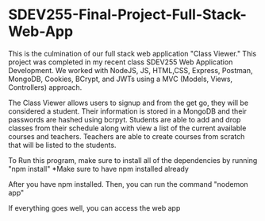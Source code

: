 # SDEV255-Final-Project-Full-Stack-Web-App
This is the culmination of our full stack web application "Class Viewer." This project was completed in my recent class SDEV255 Web Application Development. We worked with NodeJS, JS, HTML,CSS, Express, Postman, MongoDB, Cookies, BCrypt, and JWTs using a MVC (Models, Views, Controllers) approach.

The Class Viewer allows users to signup and from the get go, they will be considered a student. Their information is stored in a MongoDB and their passwords are hashed using bcrpyt. Students are able to add and drop classes from their schedule along with view a list of the current available courses and teachers. Teachers are able to create courses from scratch that will be listed to the students. 

To Run this program, make sure to install all of the dependencies by running "npm install"  *Make sure to have npm installed already

After you have npm installed. Then, you can run the command "nodemon app" 

If everything goes well, you can access the web app 

